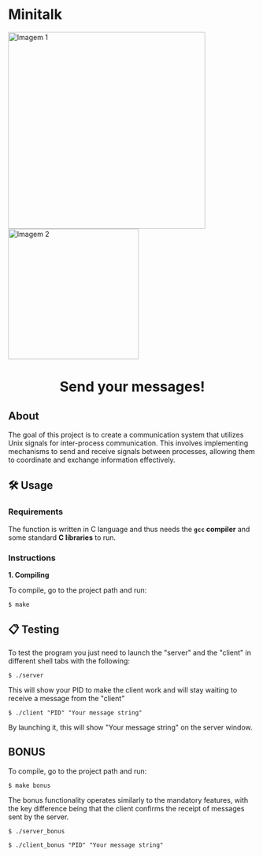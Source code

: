 # Minitalk

<!DOCTYPE html>
<html lang="en">
<head>
    <meta charset="UTF-8">
    <meta name="viewport" content="width=device-width, initial-scale=1.0">
</head>
<body>
    <div class="header-container">
        <img src="https://raw.githubusercontent.com/ayogun/42-project-badges/main/covers/cover-minitalk-bonus.png" width="400" alt="Imagem 1"/>
        <img src="https://media0.giphy.com/media/v1.Y2lkPTc5MGI3NjExOW1maGpoOGxpM3N5c2o5eDNqMmtteWtta202dDUzNWJpaG1jaHlvYiZlcD12MV9pbnRlcm5hbF9naWZfYnlfaWQmY3Q9Zw/3o6Mbfsf4DI4Cds5Ms/giphy.webp" width="265" alt="Imagem 2"/>
    </div>
</body>
</html>


<h1 align="center">Send your messages! </h1>

## About
The goal of this project is to create a communication system that utilizes Unix signals for inter-process communication.
This involves implementing mechanisms to send and receive signals between processes, 
allowing them to coordinate and exchange information effectively.

## 🛠️ Usage

### Requirements

The function is written in C language and thus needs the **`gcc` compiler** and some standard **C libraries** to run.

### Instructions

**1. Compiling**

To compile, go to the project path and run:

```shell
$ make
```


## 📋 Testing

To test the program you just need to launch the "server" and the "client" in different shell tabs with the following:

```shell
$ ./server
```

This will show your PID to make the client work and will stay waiting to receive a message from the "client"

```shell
$ ./client "PID" "Your message string"
```

By launching it, this will show "Your message string" on the server window.

## BONUS

To compile, go to the project path and run:

```shell
$ make bonus
```

The bonus functionality operates similarly to the mandatory features, with the key difference being that the client confirms the receipt of messages sent by the server.

```shell
$ ./server_bonus
```

```shell
$ ./client_bonus "PID" "Your message string"
```
